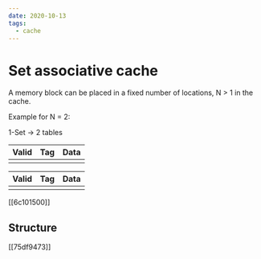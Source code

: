 ```yaml
---
date: 2020-10-13
tags: 
  - cache
---
```


# Set associative cache

A memory block can be placed in a fixed number of locations, N > 1 in the cache.

Example for N = 2:

1-Set -> 2 tables

| Valid | Tag | Data |
|-------|-----|------|
|       |     |      |

| Valid | Tag | Data |
|-------|-----|------|
|       |     |      |

[[6c101500]]

## Structure

[[75df9473]]
